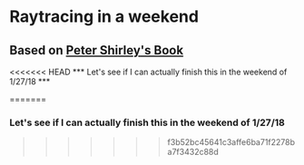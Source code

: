 # Raytracing in a weekend #
## Based on [Peter Shirley's Book](https://www.amazon.com/Ray-Tracing-Weekend-Minibooks-Book-ebook/dp/B01B5AODD8) ##

<<<<<<< HEAD
*** Let's see if I can actually finish this in the weekend of 1/27/18 ***

=======
### Let's see if I can actually finish this in the weekend of 1/27/18 ###
>>>>>>> f3b52bc45641c3affe6ba71f2278ba7f3432c88d
